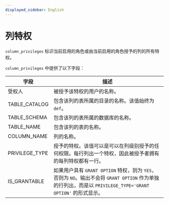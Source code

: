 ```yaml
---
displayed_sidebar: English
---
```

# 列特权

`column_privileges` 标识当前启用的角色或由当前启用的角色授予的列的所有特权。

`column_privileges` 中提供了以下字段：

| **字段**      | **描述**                                              |
| -------------- | ------------------------------------------------------------ |
| 受权人        | 被授予该特权的用户的名称。      |
| TABLE_CATALOG  | 包含该列的表所属的目录的名称。该值始终为 `def`。 |
| TABLE_SCHEMA   | 包含该列的表所属的数据库的名称。 |
| TABLE_NAME     | 包含该列的表的名称。                 |
| COLUMN_NAME    | 列的名称。                                      |
| PRIVILEGE_TYPE | 授予的特权。该值可以是可以在列级别授予的任何权限。每行列出一个特权，因此被授予者拥有的每列特权都有一行。 |
| IS_GRANTABLE   | 如果用户具有 `GRANT OPTION` 特权，则为 `YES`，否则为 `NO`。输出不会将 `GRANT OPTION` 作为单独的行列出，而是以 `PRIVILEGE_TYPE='GRANT OPTION'` 的形式显示。